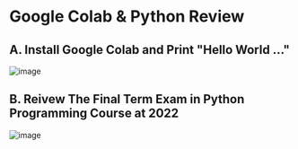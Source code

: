 # Google Colab & Python Review

## A. Install Google Colab and Print "Hello World ..."

![image](https://github.com/user-attachments/assets/a54bbfac-aa46-4768-b017-d5a34a95b680)

## B. Reivew The Final Term Exam in Python Programming Course at 2022

![image](https://github.com/user-attachments/assets/dea6eaa0-1659-4152-9c4a-1d7524a83b2d)



